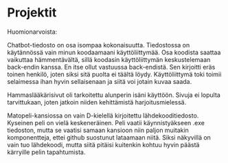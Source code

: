 # Projektit

Huomionarvoista:

Chatbot-tiedosto on osa isompaa kokonaisuutta. Tiedostossa on käytännössä vain minun koodaamaani
käyttöliittymää. Osa koodista saattaa vaikuttaa hämmentävältä, sillä koodasin käyttöliittymän keskustelemaan
back-endin kanssa. En itse ollut vastuussa back-endistä. Sen kirjoitti eräs toinen henkilö, joten siksi
sitä puolta ei täältä löydy. Käyttöliittymä toki toimii selaimessa ihan hyvin sellaisenaan ja siitä voi jotain kuvaa saada.

Hammaslääkärisivut oli tarkoitettu alunperin isäni käyttöön. Sivuja ei lopulta tarvittukaan,
joten jatkoin niiden kehittämistä harjoitusmielessä.

Matopeli-kansiossa on vain D-kielellä kirjoitettu lähdekooditiedosto. Kyseinen peli on vielä keskeneräinen. Peli vaatii käynnistyäkseen .exe tiedoston, mutta se vaatisi samaan kansioon niin paljon muitakin komponentteja, ettei github suostunut lataamaan niitä. Siksi näkyvillä on vain tuo lähdekoodi, mutta siitä pitäisi kuitenkin kohtuu hyvin päästä kärryille pelin tapahtumista.
